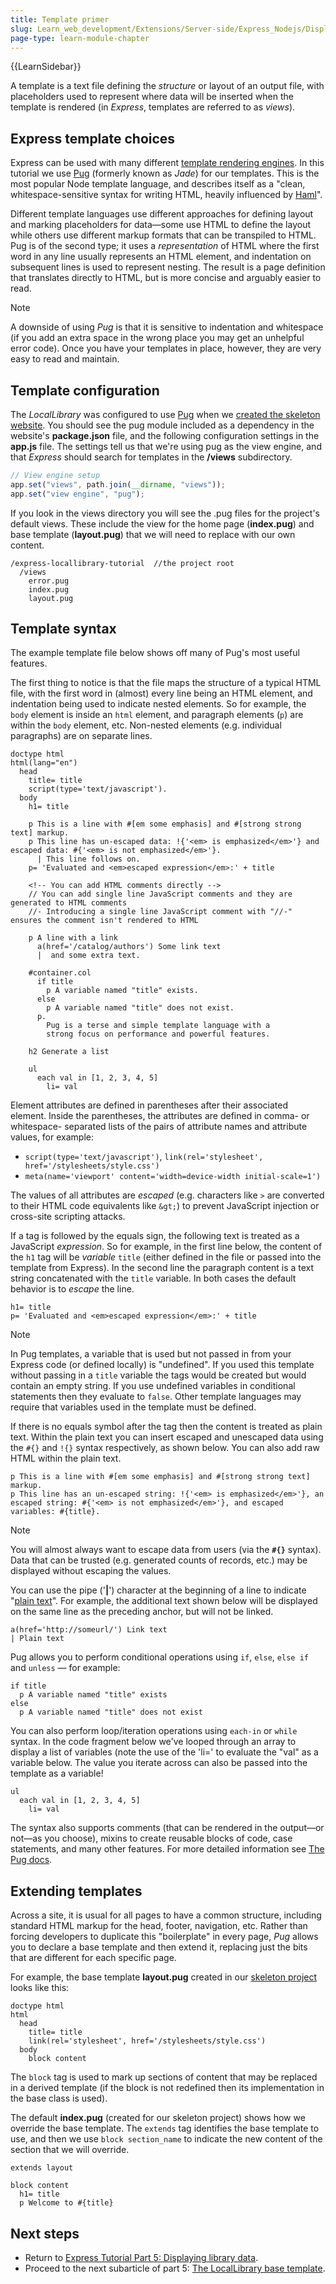```yaml
---
title: Template primer
slug: Learn_web_development/Extensions/Server-side/Express_Nodejs/Displaying_data/Template_primer
page-type: learn-module-chapter
---
```


{{LearnSidebar}}

A template is a text file defining the _structure_ or layout of an output file, with placeholders used to represent where data will be inserted when the template is rendered (in _Express_, templates are referred to as _views_).

## Express template choices

Express can be used with many different [template rendering engines](https://expressjs.com/en/guide/using-template-engines.html). In this tutorial we use [Pug](https://pugjs.org/api/getting-started.html) (formerly known as _Jade_) for our templates. This is the most popular Node template language, and describes itself as a "clean, whitespace-sensitive syntax for writing HTML, heavily influenced by [Haml](https://haml.info/)".

Different template languages use different approaches for defining layout and marking placeholders for data—some use HTML to define the layout while others use different markup formats that can be transpiled to HTML. Pug is of the second type; it uses a _representation_ of HTML where the first word in any line usually represents an HTML element, and indentation on subsequent lines is used to represent nesting. The result is a page definition that translates directly to HTML, but is more concise and arguably easier to read.

> [!NOTE]
> A downside of using _Pug_ is that it is sensitive to indentation and whitespace (if you add an extra space in the wrong place you may get an unhelpful error code). Once you have your templates in place, however, they are very easy to read and maintain.

## Template configuration

The _LocalLibrary_ was configured to use [Pug](https://pugjs.org/api/getting-started.html) when we [created the skeleton website](/en-US/docs/Learn_web_development/Extensions/Server-side/Express_Nodejs/skeleton_website). You should see the pug module included as a dependency in the website's **package.json** file, and the following configuration settings in the **app.js** file. The settings tell us that we're using pug as the view engine, and that _Express_ should search for templates in the **/views** subdirectory.

```js
// View engine setup
app.set("views", path.join(__dirname, "views"));
app.set("view engine", "pug");
```

If you look in the views directory you will see the .pug files for the project's default views.
These include the view for the home page (**index.pug**) and base template (**layout.pug**) that we will need to replace with our own content.

```plain
/express-locallibrary-tutorial  //the project root
  /views
    error.pug
    index.pug
    layout.pug
```

## Template syntax

The example template file below shows off many of Pug's most useful features.

The first thing to notice is that the file maps the structure of a typical HTML file, with the first word in (almost) every line being an HTML element, and indentation being used to indicate nested elements. So for example, the `body` element is inside an `html` element, and paragraph elements (`p`) are within the `body` element, etc. Non-nested elements (e.g. individual paragraphs) are on separate lines.

```pug
doctype html
html(lang="en")
  head
    title= title
    script(type='text/javascript').
  body
    h1= title

    p This is a line with #[em some emphasis] and #[strong strong text] markup.
    p This line has un-escaped data: !{'<em> is emphasized</em>'} and escaped data: #{'<em> is not emphasized</em>'}.
      | This line follows on.
    p= 'Evaluated and <em>escaped expression</em>:' + title

    <!-- You can add HTML comments directly -->
    // You can add single line JavaScript comments and they are generated to HTML comments
    //- Introducing a single line JavaScript comment with "//-" ensures the comment isn't rendered to HTML

    p A line with a link
      a(href='/catalog/authors') Some link text
      |  and some extra text.

    #container.col
      if title
        p A variable named "title" exists.
      else
        p A variable named "title" does not exist.
      p.
        Pug is a terse and simple template language with a
        strong focus on performance and powerful features.

    h2 Generate a list

    ul
      each val in [1, 2, 3, 4, 5]
        li= val
```

Element attributes are defined in parentheses after their associated element. Inside the parentheses, the attributes are defined in comma- or whitespace- separated lists of the pairs of attribute names and attribute values, for example:

- `script(type='text/javascript')`, `link(rel='stylesheet', href='/stylesheets/style.css')`
- `meta(name='viewport' content='width=device-width initial-scale=1')`

The values of all attributes are _escaped_ (e.g. characters like `>` are converted to their HTML code equivalents like `&gt;`) to prevent JavaScript injection or cross-site scripting attacks.

If a tag is followed by the equals sign, the following text is treated as a JavaScript _expression_. So for example, in the first line below, the content of the `h1` tag will be _variable_ `title` (either defined in the file or passed into the template from Express). In the second line the paragraph content is a text string concatenated with the `title` variable. In both cases the default behavior is to _escape_ the line.

```pug
h1= title
p= 'Evaluated and <em>escaped expression</em>:' + title
```

> [!NOTE]
> In Pug templates, a variable that is used but not passed in from your Express code (or defined locally) is "undefined".
> If you used this template without passing in a `title` variable the tags would be created but would contain an empty string.
> If you use undefined variables in conditional statements then they evaluate to `false`.
> Other template languages may require that variables used in the template must be defined.

If there is no equals symbol after the tag then the content is treated as plain text. Within the plain text you can insert escaped and unescaped data using the `#{}` and `!{}` syntax respectively, as shown below. You can also add raw HTML within the plain text.

```pug
p This is a line with #[em some emphasis] and #[strong strong text] markup.
p This line has an un-escaped string: !{'<em> is emphasized</em>'}, an escaped string: #{'<em> is not emphasized</em>'}, and escaped variables: #{title}.
```

> [!NOTE]
> You will almost always want to escape data from users (via the **`#{}`** syntax). Data that can be trusted (e.g. generated counts of records, etc.) may be displayed without escaping the values.

You can use the pipe ('**|**') character at the beginning of a line to indicate "[plain text](https://pugjs.org/language/plain-text.html)". For example, the additional text shown below will be displayed on the same line as the preceding anchor, but will not be linked.

```pug
a(href='http://someurl/') Link text
| Plain text
```

Pug allows you to perform conditional operations using `if`, `else`, `else if` and `unless` — for example:

```pug
if title
  p A variable named "title" exists
else
  p A variable named "title" does not exist
```

You can also perform loop/iteration operations using `each-in` or `while` syntax. In the code fragment below we've looped through an array to display a list of variables (note the use of the 'li=' to evaluate the "val" as a variable below. The value you iterate across can also be passed into the template as a variable!

```pug
ul
  each val in [1, 2, 3, 4, 5]
    li= val
```

The syntax also supports comments (that can be rendered in the output—or not—as you choose), mixins to create reusable blocks of code, case statements, and many other features. For more detailed information see [The Pug docs](https://pugjs.org/api/getting-started.html).

## Extending templates

Across a site, it is usual for all pages to have a common structure, including standard HTML markup for the head, footer, navigation, etc. Rather than forcing developers to duplicate this "boilerplate" in every page, _Pug_ allows you to declare a base template and then extend it, replacing just the bits that are different for each specific page.

For example, the base template **layout.pug** created in our [skeleton project](/en-US/docs/Learn_web_development/Extensions/Server-side/Express_Nodejs/skeleton_website) looks like this:

```pug
doctype html
html
  head
    title= title
    link(rel='stylesheet', href='/stylesheets/style.css')
  body
    block content
```

The `block` tag is used to mark up sections of content that may be replaced in a derived template (if the block is not redefined then its implementation in the base class is used).

The default **index.pug** (created for our skeleton project) shows how we override the base template. The `extends` tag identifies the base template to use, and then we use `block section_name` to indicate the new content of the section that we will override.

```pug
extends layout

block content
  h1= title
  p Welcome to #{title}
```

## Next steps

- Return to [Express Tutorial Part 5: Displaying library data](/en-US/docs/Learn_web_development/Extensions/Server-side/Express_Nodejs/Displaying_data).
- Proceed to the next subarticle of part 5: [The LocalLibrary base template](/en-US/docs/Learn_web_development/Extensions/Server-side/Express_Nodejs/Displaying_data/LocalLibrary_base_template).
